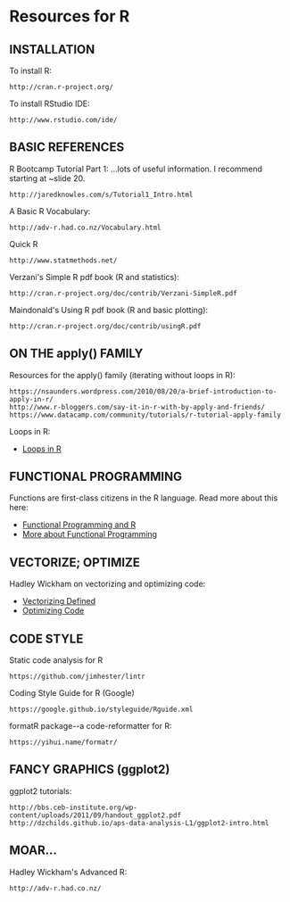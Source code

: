 # Resources for R

## INSTALLATION

To install R:

    http://cran.r-project.org/

To install RStudio IDE:

    http://www.rstudio.com/ide/

## BASIC REFERENCES 

R Bootcamp Tutorial Part 1:
...lots of useful information. I recommend starting at ~slide 20.

    http://jaredknowles.com/s/Tutorial1_Intro.html

A Basic R Vocabulary:

    http://adv-r.had.co.nz/Vocabulary.html

Quick R

    http://www.statmethods.net/

Verzani's Simple R pdf book (R and statistics):

    http://cran.r-project.org/doc/contrib/Verzani-SimpleR.pdf

Maindonald's Using R pdf book (R and basic plotting):

    http://cran.r-project.org/doc/contrib/usingR.pdf

## ON THE apply() FAMILY

Resources for the apply() family (iterating without loops in R):

    https://nsaunders.wordpress.com/2010/08/20/a-brief-introduction-to-apply-in-r/
    http://www.r-bloggers.com/say-it-in-r-with-by-apply-and-friends/
    https://www.datacamp.com/community/tutorials/r-tutorial-apply-family


Loops in R:
- [Loops in R](https://swcarpentry.github.io/r-novice-inflammation/15-supp-loops-in-depth/)

## FUNCTIONAL PROGRAMMING 

Functions are first-class citizens in the R language. Read more about this here:

- [Functional Programming and R](http://adv-r.had.co.nz/Functional-programming.html)
- [More about Functional Programming](https://www.r-bloggers.com/functional-programming-in-r/)

## VECTORIZE; OPTIMIZE

Hadley Wickham on vectorizing and optimizing code:
- [Vectorizing Defined](http://adv-r.had.co.nz/Profiling.html#vectorise)
- [Optimizing Code](http://adv-r.had.co.nz/Profiling.html)
        
## CODE STYLE

Static code analysis for R

	https://github.com/jimhester/lintr

Coding Style Guide for R (Google)

    https://google.github.io/styleguide/Rguide.xml
    
formatR package--a code-reformatter for R:

    https://yihui.name/formatr/
        
        
## FANCY GRAPHICS (ggplot2)

ggplot2 tutorials:

    http://bbs.ceb-institute.org/wp-content/uploads/2011/09/handout_ggplot2.pdf
    http://dzchilds.github.io/aps-data-analysis-L1/ggplot2-intro.html        

## MOAR...
   
Hadley Wickham's Advanced R:

    http://adv-r.had.co.nz/
